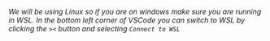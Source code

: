 *We will be using Linux so if you are on windows make sure you are running in WSL.
In the bottom left corner of VSCode you can switch to WSL by clicking the `><` button and selecting `Connect to WSL`*

